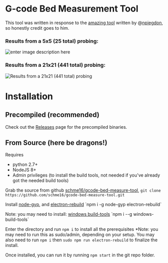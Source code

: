 # G-code Bed Measurement Tool
This tool was written in response to the [amazing tool]([https://github.com/npiegdon/bed-inspector](https://github.com/npiegdon/bed-inspector)) written by @[npiegdon](https://github.com/npiegdon), so honestly credit goes to him.


### Results from a 5x5 (25 total) probing:
![enter image description here](https://i.imgur.com/5xIw75R.png)


### Results from a 21x21 (441 total) probing:
![Results from a 21x21 (441 total) probing](https://i.imgur.com/6g4ByQ2.png)



# Installation
## Precompiled (recommended)
Check out the [Releases](https://github.com/schme16/gcode-bed-measure-tool/releases) page for the precompiled binaries.

## From Source (here be dragons!)
Requires 
 - python 2.7+
 - NodeJS 8+
 - Admin privileges (to install the build tools, not needed if you've already got the needed build tools)

Grab the source from github [schme16/gcode-bed-measure-tool](https://github.com/schme16/gcode-bed-measure-tool), 
`git clone https://github.com/schme16/gcode-bed-measure-tool.git`

Install [node-gyp]([https://www.npmjs.com/package/node-gyp](https://www.npmjs.com/package/node-gyp)), and [electron-rebuild]([https://www.npmjs.com/package/electron-rebuild](https://www.npmjs.com/package/electron-rebuild))
`npm i -g node-gyp electron-rebuild`

Note: you may need to install: [windows build-tools]([https://www.npmjs.com/package/windows-build-tools](https://www.npmjs.com/package/windows-build-tools))
`npm i --g windows-build-tools`


Enter the directory and run `npm i` to install all the prerequisites
*Note: you may need to run this as sudo/admin, depending on your setup.
You may also need to run `npm i` then `sudo npm run electron-rebuild` to finalize the install.

Once installed, you can run it by running `npm start` in the git repo folder.
<!--stackedit_data:
eyJoaXN0b3J5IjpbMTM1NjQ3NDAxNSwtNzkzNzI1MDc3XX0=
-->
